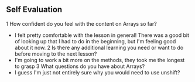## Self Evaluation

1 How confident do you feel with the content on Arrays so far?
- I felt pretty comfortable with the lesson in general! There was a good bit of looking up that I had to do in the beginning, but I'm feeling good about it now.
2 Is there any additional learning you need or want to do before moving to the next lesson?
- I'm going to work a bit more on the methods, they took me the longest to grasp
3 What questions do you have about Arrays?
- I guess I'm just not entirely sure why you would need to use unshift?